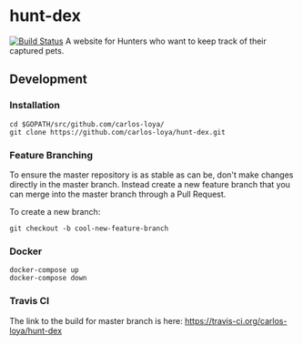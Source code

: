 # hunt-dex
[![Build Status](https://travis-ci.org/carlos-loya/hunt-dex.svg?branch=master)](https://travis-ci.org/carlos-loya/hunt-dex)
A website for Hunters who want to keep track of their captured pets.


## Development

### Installation

    cd $GOPATH/src/github.com/carlos-loya/
    git clone https://github.com/carlos-loya/hunt-dex.git

### Feature Branching
To ensure the master repository is as stable as can be, don't make changes directly in the master branch. Instead create a new feature branch
that you can merge into the master branch through a Pull Request.

To create a new branch:

    git checkout -b cool-new-feature-branch

### Docker

    docker-compose up
    docker-compose down

### Travis CI

The link to the build for master branch is here: https://travis-ci.org/carlos-loya/hunt-dex
